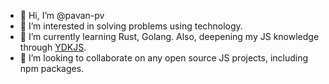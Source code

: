 - 👋 Hi, I’m @pavan-pv
- 👀 I’m interested in solving problems using technology. 
- 🌱 I’m currently learning Rust, Golang. Also, deepening my JS knowledge through [YDKJS](https://github.com/getify/You-Dont-Know-JS).
- 💞️ I’m looking to collaborate on any open source JS projects, including npm packages.
<!--- 📫 How to reach me ... Twitter -  

<!---
pavan-pv/pavan-pv is a ✨ special ✨ repository because its `README.md` (this file) appears on your GitHub profile.
You can click the Preview link to take a look at your changes.
--->
